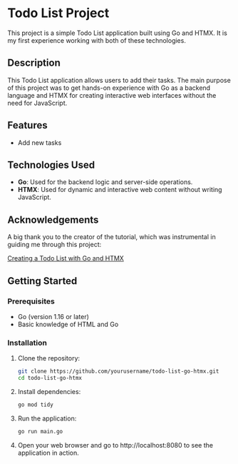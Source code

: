 # Todo List Project

This project is a simple Todo List application built using Go and HTMX. It is my first experience working with both of these technologies.

## Description

This Todo List application allows users to add their tasks. The main purpose of this project was to get hands-on experience with Go as a backend language and HTMX for creating interactive web interfaces without the need for JavaScript.

## Features

- Add new tasks

## Technologies Used

- **Go**: Used for the backend logic and server-side operations.
- **HTMX**: Used for dynamic and interactive web content without writing JavaScript.

## Acknowledgements

A big thank you to the creator of the tutorial, which was instrumental in guiding me through this project:

[Creating a Todo List with Go and HTMX](https://www.youtube.com/watch?v=aqGBqjvn0fw&t=69s)

## Getting Started

### Prerequisites

- Go (version 1.16 or later)
- Basic knowledge of HTML and Go

### Installation

1. Clone the repository:

   ```sh
   git clone https://github.com/yourusername/todo-list-go-htmx.git
   cd todo-list-go-htmx


2. Install dependencies:

   ```sh
   go mod tidy

3. Run the application:

   ```sh
   go run main.go
   
4. Open your web browser and go to http://localhost:8080 to see the application in action.   